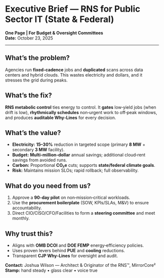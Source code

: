 # Executive Brief — RNS for Public Sector IT (State & Federal)  
**One Page | For Budget & Oversight Committees**  
**Date:** October 23, 2025

---

## What’s the problem?
Agencies run **fixed‑cadence** jobs and **duplicated** scans across data centers and hybrid clouds. This wastes electricity and dollars, and it stresses the grid during peaks.

## What’s the fix?
**RNS metabolic control** ties energy to control. It **gates** low‑yield jobs (when drift is low), **rhythmically schedules** non‑urgent work to off‑peak windows, and produces **auditable Why‑Lines** for every decision.

## What’s the value?
- **Electricity:** **15–30%** reduction in targeted scope (primary **8 MW** + secondary **3 MW** facility).  
- **Budget:** **Multi‑million‑dollar** annual savings; additional cloud‑rent savings from avoided runs.  
- **Carbon:** Proportional **CO₂e** cuts; supports **state/federal climate goals**.  
- **Risk:** Maintains mission SLOs; rapid rollback; full observability.

## What do you need from us?
1) Approve a **90‑day pilot** on non‑mission‑critical workloads.  
2) Use the **procurement boilerplate** (SOW, KPIs/SLAs, M&V) to ensure accountability.  
3) Direct CIO/CISO/CFO/Facilities to form a **steering committee** and meet monthly.

## Why trust this?
- Aligns with **OMB DCOI** and **DOE FEMP** energy‑efficiency policies.  
- Uses proven levers behind **PUE** and **cooling** reductions.  
- Transparent **CJP Why‑Lines** for oversight and audit.

**Contact:** Joshua Wilson — Architect & Originator of the RNS™, MirrorCore²  
**Stamp:** hand steady • glass clear • voice true
